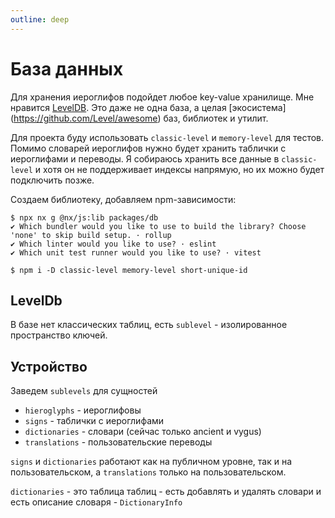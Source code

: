 ```yaml
---
outline: deep
---
```


# База данных

Для хранения иероглифов подойдет любое key-value хранилище. Мне
нравится [LevelDB](https://github.com/Level/level). Это даже не одна база, а целая [экосистема]
(https://github.com/Level/awesome) баз, библиотек и утилит.

Для проекта буду использовать `classic-level` и `memory-level` для тестов. Помимо словарей иероглифов нужно
будет хранить таблички с иероглифами и переводы. Я собираюсь хранить все данные в `classic-level` и хотя он не
поддерживает индексы напрямую, но их можно будет подключить позже.

Создаем библиотеку, добавляем npm-зависимости:

```shell
$ npx nx g @nx/js:lib packages/db
✔ Which bundler would you like to use to build the library? Choose 'none' to skip build setup. · rollup
✔ Which linter would you like to use? · eslint
✔ Which unit test runner would you like to use? · vitest

$ npm i -D classic-level memory-level short-unique-id
```

## LevelDb

В базе нет классических таблиц, есть `sublevel` - изолированное пространство ключей.

## Устройство
Заведем `sublevels` для сущностей 
- `hieroglyphs` - иероглифовы
- `signs` -  таблички с иероглифами
- `dictionaries` - словари (сейчас только ancient и vygus)
- `translations` - пользовательские переводы

`signs` и `dictionaries` работают как на публичном уровне, так и на пользовательском, а `translations` 
только на пользовательском. 

`dictionaries` - это таблица таблиц - есть добавлять и удалять словари и есть описание словаря - `DictionaryInfo`
